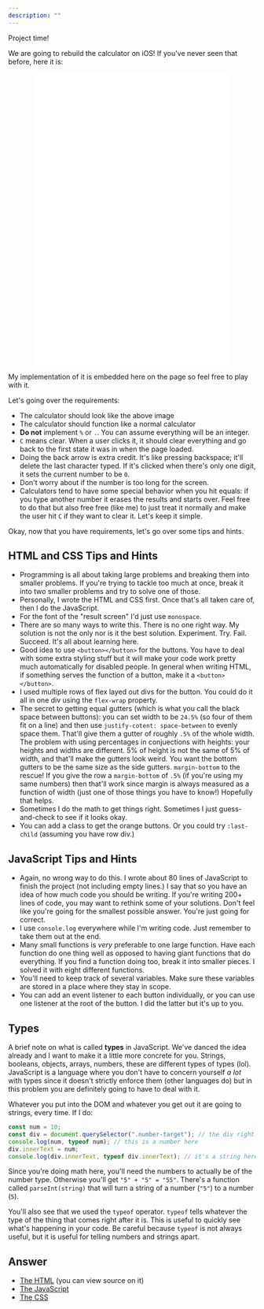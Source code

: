 ```yaml
---
description: ""
---
```


<style>
  .calc {
    display: inherit;
    margin: 0 auto;
  }
</style>

Project time!

We are going to rebuild the calculator on iOS! If you've never seen that before, here it is:

<iframe class="calc" width="400" height="595" title="Calculator" src="/complete-intro-to-web-dev/project-files/calculator.html" frameborder="no" allowtransparency="true"></iframe>

My implementation of it is embedded here on the page so feel free to play with it.

Let's going over the requirements:

- The calculator should look like the above image
- The calculator should function like a normal calculator
- **Do not** implement `%` or `.`. You can assume everything will be an integer.
- `C` means clear. When a user clicks it, it should clear everything and go back to the first state it was in when the page loaded.
- Doing the back arrow is extra credit. It's like pressing backspace; it'll delete the last character typed. If it's clicked when there's only one digit, it sets the current number to be `0`.
- Don't worry about if the number is too long for the screen.
- Calculators tend to have some special behavior when you hit equals: if you type another number it erases the results and starts over. Feel free to do that but also free free (like me) to just treat it normally and make the user hit `C` if they want to clear it. Let's keep it simple.

Okay, now that you have requirements, let's go over some tips and hints.

## HTML and CSS Tips and Hints

- Programming is all about taking large problems and breaking them into smaller problems. If you're trying to tackle too much at once, break it into two smaller problems and try to solve one of those.
- Personally, I wrote the HTML and CSS first. Once that's all taken care of, then I do the JavaScript.
- For the font of the "result screen" I'd just use `monospace`.
- There are so many ways to write this. There is no one right way. My solution is not the only nor is it the best solution. Experiment. Try. Fail. Succeed. It's all about learning here.
- Good idea to use `<button></button>` for the buttons. You have to deal with some extra styling stuff but it will make your code work pretty much automatically for disabled people. In general when writing HTML, if something serves the function of a button, make it a `<button></button>`.
- I used multiple rows of flex layed out divs for the button. You could do it all in one div using the `flex-wrap` property.
- The secret to getting equal gutters (which is what you call the black space between buttons): you can set width to be `24.5%` (so four of them fit on a line) and then use `justify-cotent: space-between` to evenly space them. That'll give them a gutter of roughly `.5%` of the whole width. The problem with using percentages in conjuections with heights: your heights and widths are different. 5% of height is not the same of 5% of width, and that'll make the gutters look weird. You want the bottom gutters to be the same size as the side gutters. `margin-bottom` to the rescue! If you give the row a `margin-bottom` of `.5%` (if you're using my same numbers) then that'll work since margin is always measured as a function of width (just one of those things you have to know!) Hopefully that helps.
- Sometimes I do the math to get things right. Sometimes I just guess-and-check to see if it looks okay.
- You can add a class to get the orange buttons. Or you could try `:last-child` (assuming you have row div.)

## JavaScript Tips and Hints

- Again, no wrong way to do this. I wrote about 80 lines of JavaScript to finish the project (not including empty lines.) I say that so you have an idea of how much code you should be writing. If you're writing 200+ lines of code, you may want to rethink some of your solutions. Don't feel like you're going for the smallest possible answer. You're just going for correct.
- I use `console.log` everywhere while I'm writing code. Just remember to take them out at the end.
- Many small functions is _very_ preferable to one large function. Have each function do one thing well as opposed to having giant functions that do everything. If you find a function doing too, break it into smaller pieces. I solved it with eight different functions.
- You'll need to keep track of several variables. Make sure these variables are stored in a place where they stay in scope.
- You can add an event listener to each button individually, or you can use one listener at the root of the button. I did the latter but it's up to you.

## Types

A brief note on what is called **types** in JavaScript. We've danced the idea already and I want to make it a little more concrete for you. Strings, booleans, objects, arrays, numbers, these are different types of types (lol). JavaScript is a language where you don't have to concern yourself _a lot_ with types since it doesn't strictly enforce them (other languages do) but in this problem you are definitely going to have to deal with it.

Whatever you put into the DOM and whatever you get out it are going to strings, every time. If I do:

<div class="number-target"></div>

```javascript
const num = 10;
const div = document.querySelector(".number-target"); // the div right above this block
console.log(num, typeof num); // this is a number here
div.innerText = num;
console.log(div.innerText, typeof div.innerText); // it's a string here
```

Since you're doing math here, you'll need the numbers to actually be of the number type. Otherwise you'll get `"5" + "5" = "55"`. There's a function called `parseInt(string)` that will turn a string of a number (`"5"`) to a number (`5`).

You'll also see that we used the `typeof` operator. `typeof` tells whatever the type of the thing that comes right after it is. This is useful to quickly see what's happening in your code. Be careful because `typeof` is not always useful, but it is useful for telling numbers and strings apart.

## Answer

- [The HTML](/complete-intro-to-web-dev/project-files/calculator.html) (you can view source on it)
- [The JavaScript](/complete-intro-to-web-dev/project-files/calculator.js)
- [The CSS](/complete-intro-to-web-dev/project-files/calculator.css)

